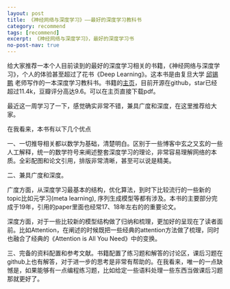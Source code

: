 ```yaml
---
layout: post
title: 《神经网络与深度学习》——最好的深度学习教科书
category: recommend
tags: [recommend]
excerpt: 《神经网络与深度学习》，最好的深度学习书
no-post-nav: true
---
```



给大家推荐一本个人目前读到的最好的深度学习相关的书籍，《神经网络与深度学习》，个人的体验甚至超过了花书《Deep Learning》。这本书是由复旦大学 [邱锡鹏](https://xpqiu.github.io/) 老师写作的一本深度学习教科书。书籍的[主页](https://nndl.github.io/)，目前开源在github，star已经超过11.4k，豆瓣评分高达9.6。可以在主页直接下载pdf。


最近这一周学习了一下，感觉确实非常不错，兼具广度和深度，在这里推荐给大家。


在我看来，本书有以下几个优点

一、一切推导相关都以数学为基础，清楚明白。区别于一些博客中玄之又玄的一些人工解释，统一的数学符号来阐述整套深度学习的理论，非常容易理解网络的本质。全彩配图和论文引用，排版非常清晰，甚至可以说是精美。

二、兼具广度和深度。

广度方面，从深度学习最基本的结构，优化算法，到时下比较流行的一些新的topic比如元学习(meta learning), 序列生成模型等都有涉及。本书的主要部分完成于19年，引用的paper里面也经常17、18年左右的的重要论文。

深度方面，对于一些比较新的模型结构做了归纳和梳理，更加好的呈现在了读者面前。比如Attention，在阐述的时候既把一些经典的attention方法做了梳理，同时也融合了经典的《Attention is All You Need》中的变换。

三、完备的资料配置和参考文献。书籍配置了练习题和解答的讨论区，课后习题在github上也有解答，对于进一步的思考是非常有帮助的。在我看来，唯一的一点缺憾是，如果能够有一点编程练习题，比如给定一些语料处理一些东西当做课后习题那就更好了。
